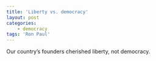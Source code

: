 ```yaml
---
title: 'Liberty vs. democracy'
layout: post
categories:
    - democracy
tags: 'Ron Paul'
---
```


Our country’s founders cherished liberty, not democracy.